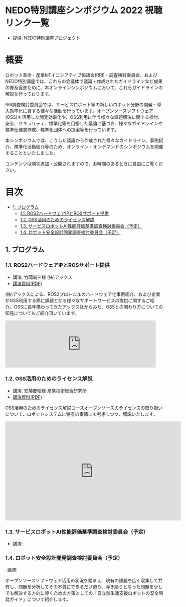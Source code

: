 ﻿---
layout: page
---
# NEDO特別講座シンポジウム 2022 視聴リンク一覧

* 提供: NEDO特別講座プロジェクト

# 概要
ロボット革命・産業IoTイニシアティブ協議会(RRI)・調査検討委員会、およびNEDO特別講座では、これらの会議体で議論・作成されたガイドラインなど成果の普及促進ために、本オンラインシンポジウムにおいて、これらガイドラインの解説を行っております。

RRI調査検討委員会では、サービスロボット等の新しいロボット分野の開発・導入効率化に資する様々な活動を行っています。オープンソースソフトウェア(OSS)を活用した開発効率化や、OSS利用に伴う様々な課題解決に関する検討、安全、セキュリティ、標準化等を目指した議論に基づき、様々なガイドラインや標準仕様書作成、標準化団体への提案等を行っています。

本シンポジウムでは、こうした議論から作成された様々なガイドライン、事例紹介、標準化活動紹介等のため、オンライン・オンデマンドのシンポジウムを開催することといたしました。

コンテンツは順次追加・公開されますので、お時間のあるときに自由にご覧ください。


# 目次

<!-- TOC -->

- [1. プログラム](#1-プログラム)
    - [1.1. ROS2ハードウェアIPとROSサポート提供](#11-ros2ハードウェアipとrosサポート提供)
    - [1.2. OSS活用のためのライセンス解説](#12-oss活用のためのライセンス解説)
    - [1.3. サービスロボットAI性能評価基準調査検討委員会（予定）](#13-サービスロボットai性能評価基準調査検討委員会予定)
    - [1.4. ロボット安全設計開発調査検討委員会（予定）](#14-ロボット安全設計開発調査検討委員会予定)

<!-- /TOC -->

## 1. プログラム

### 1.1. ROS2ハードウェアIPとROSサポート提供

- 講演: 竹岡尚三様 (株)アックス
- [講演資料(PDF)](axe_takeoka.pdf)

(株)アックスによる、ROS2プロトコルのハードウェア化事例紹介、および企業がOSS利用する際に課題となる様々なサポートサービスの提供に関するご紹介。OSSに長年携わってきたアックス社からみた、OSSとの関わり方についての知見についてもご紹介頂いています。

<iframe width="480"
src="https://www.youtube.com/embed/GR9N9mS95WQ" title="YouTube video player" frameborder="0" allow="accelerometer; autoplay; clipboard-write; encrypted-media; gyroscope; picture-in-picture" allowfullscreen></iframe>

### 1.2. OSS活用のためのライセンス解説

- 講演: 安藤慶昭様 産業技術総合研究所
- [講演資料(PDF)](aist_ando.pdf)

OSS活用のためのライセンス解説コースオープンソースのライセンスの取り扱いについて、ロボットシステムに特有の事情にも考慮しつつ、解説いたします。

<iframe width="560" height="315" src="https://www.youtube.com/embed/k_LlKQS6GEo" title="YouTube video player" frameborder="0" allow="accelerometer; autoplay; clipboard-write; encrypted-media; gyroscope; picture-in-picture" allowfullscreen></iframe>

### 1.3. サービスロボットAI性能評価基準調査検討委員会（予定）

- 講演: 

### 1.4. ロボット安全設計開発調査検討委員会（予定）

-講演:

オープンソースソフトウェア活用の状況を踏まえ、現有の課題を広く収集して共有し、問題を分析してその本質にできるだけ迫り、浮き彫りとなった問題を少しでも解決する方向に導くための方策としての「自立型生活支援ロボットの安全開発ガイド」について紹介します。

